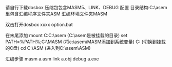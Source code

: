 请自行下载dosbox
压缩包包含MASM5、LINK、DEBUG
         配置
目录结构:C:\asem里包含汇编程序文件夹ASM 汇编环境文件夹MASM

双击打开dosbox xxxx option.bat

在末尾添加
  mount C:C:\asem (C:\asem是被挂载的目录)
  set PATH=%PATH%;C:\MASM (将c:\asem\MASM添加到系统变量)
  C:  (切换到挂载的C盘)
  cd C:\ASM (进入到C:\asem\ASM)



 汇编步骤
masm a.asm
link a.obj
debug a.exe
